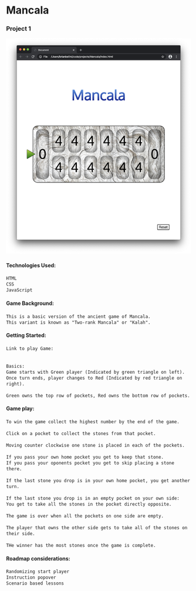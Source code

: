 <h1>Mancala</h1>
<h3>Project 1</h3>

![Image Description](./images/Screen_Shot.png)




<h4>Technologies Used:</h4>

	HTML
	CSS
	JavaScript




<h4>Game Background:</h4>

	This is a basic version of the ancient game of Mancala.
	This variant is known as "Two-rank Mancala" or "Kalah".




<h4>Getting Started:</h4>

	Link to play Game:


	Basics:
	Game starts with Green player (Indicated by green triangle on left).
	Once turn ends, player changes to Red (Indicated by red triangle on right).

	Green owns the top row of pockets, Red owns the bottom row of pockets.




<h4>Game play:</h4>

	To win the game collect the highest number by the end of the game.

	Click on a pocket to collect the stones from that pocket.

	Moving counter clockwise one stone is placed in each of the pockets.

	If you pass your own home pocket you get to keep that stone.
	If you pass your oponents pocket you get to skip placing a stone there.

	If the last stone you drop is in your own home pocket, you get another turn.

	If the last stone you drop is in an empty pocket on your own side:
	You get to take all the stones in the pocket directly opposite.

	The game is over when all the pockets on one side are empty.

	The player that owns the other side gets to take all of the stones on their side.

	THe winner has the most stones once the game is complete.
	



<h4>Roadmap considerations:</h4>

	Randomizing start player
	Instruction popover
	Scenario based lessons
